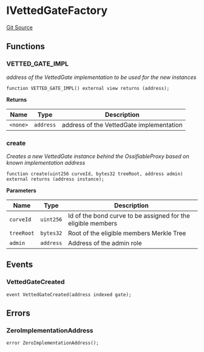 # IVettedGateFactory
[Git Source](https://github.com/lidofinance/community-staking-module/blob/86cbb28dad521bfac5576c8a7b405bc33b32f44d/src/interfaces/IVettedGateFactory.sol)


## Functions
### VETTED_GATE_IMPL

*address of the VettedGate implementation to be used for the new instances*


```solidity
function VETTED_GATE_IMPL() external view returns (address);
```
**Returns**

|Name|Type|Description|
|----|----|-----------|
|`<none>`|`address`|address of the VettedGate implementation|


### create

*Creates a new VettedGate instance behind the OssifiableProxy based on known implementation address*


```solidity
function create(uint256 curveId, bytes32 treeRoot, address admin) external returns (address instance);
```
**Parameters**

|Name|Type|Description|
|----|----|-----------|
|`curveId`|`uint256`|Id of the bond curve to be assigned for the eligible members|
|`treeRoot`|`bytes32`|Root of the eligible members Merkle Tree|
|`admin`|`address`|Address of the admin role|


## Events
### VettedGateCreated

```solidity
event VettedGateCreated(address indexed gate);
```

## Errors
### ZeroImplementationAddress

```solidity
error ZeroImplementationAddress();
```

